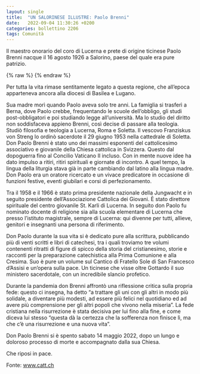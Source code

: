 ```yaml
---
layout: single
title:  "UN SALORINESE ILLUSTRE: Paolo Brenni"
date:   2022-09-04 11:30:26 +0200
categories: bollettino 2206
tags: Comunità
---
```


Il maestro onorario del coro di Lucerna e prete di origine ticinese Paolo Brenni nacque il 16 agosto 1926 a Salorino, paese del quale era pure patrizio.

{% raw %}<img class="full"
     src="/assets/images/bollettino2206/paolo_brenni.jpg"
     alt="">
{% endraw %}


Per tutta la vita rimase sentitamente legato a questa regione, che all’epoca apparteneva ancora alla diocesi di Basilea e Lugano.

Sua madre morì quando Paolo aveva solo tre anni. La famiglia si trasferì a Berna, dove Paolo crebbe, frequentando le scuole dell’obbligo, gli studi post-obbligatori e poi studiando legge all’università. Ma lo studio del diritto non soddisfaceva appieno Brenni, così decise di passare alla teologia. Studiò filosofia e teologia a Lucerna, Roma e Soletta. Il vescovo Franziskus von Streng lo ordinò sacerdote il 29 giugno 1953 nella cattedrale di Soletta.
Don Paolo Brenni è stato uno dei massimi esponenti del cattolicesimo associativo e giovanile della Chiesa cattolica in Svizzera. Questo dal dopoguerra fino al Concilio Vaticano II incluso. Con in mente nuove idee ha dato impulso a ritiri, ritiri spirituali e giornate di incontro. A quel tempo, la lingua della liturgia stava già in parte cambiando dal latino alla lingua madre. Don Paolo era un oratore ricercato e un vivace predicatore in occasione di funzioni festive, eventi giubilari e corsi di perfezionamento.

Tra il 1958 e il 1966 è stato prima presidente nazionale della Jungwacht e in seguito presidente dell’Associazione Cattolica dei Giovani. È stato direttore spirituale del centro giovanile St. Karli di Lucerna. In seguito don Paolo fu nominato docente di religione sia alla scuola elementare di Lucerna che presso l’istituto magistrale, sempre di Lucerna: qui divenne per tutti, allieve, genitori e insegnanti una persona di riferimento.

Don Paolo durante la sua vita si è dedicato pure alla scrittura, pubblicando più di venti scritti e libri di catechesi, tra i quali troviamo tre volumi contenenti ritratti di figure di spicco della storia del cristianesimo, storie e racconti per la preparazione catechistica alla Prima Comunione e alla Cresima. Suo è pure un volume sul Cantico di Fratello Sole di San Francesco d’Assisi e un’opera sulla pace. Un ticinese che visse oltre Gottardo il suo ministero sacerdotale, con un incredibile slancio profetico.

Durante la pandemia don Brenni affrontò una riflessione critica sulla propria fede: questo ci insegna, ha detto “a trattare gli uni con gli altri in modo più solidale, a diventare più modesti, ad essere più felici nel quotidiano ed ad avere più comprensione per gli altri popoli che vivono nella miseria”. La fede cristiana nella risurrezione è stata decisiva per lui fino alla fine, e come diceva lui stesso “questa dà la certezza che la sofferenza non finisce lì, ma che c’è una risurrezione e una nuova vita”.

Don Paolo Brenni si è spento sabato 14 maggio 2022, dopo un lungo e doloroso processo di morte e accompagnato dalla sua Chiesa.

Che riposi in pace.                                    







Fonte: www.catt.ch
